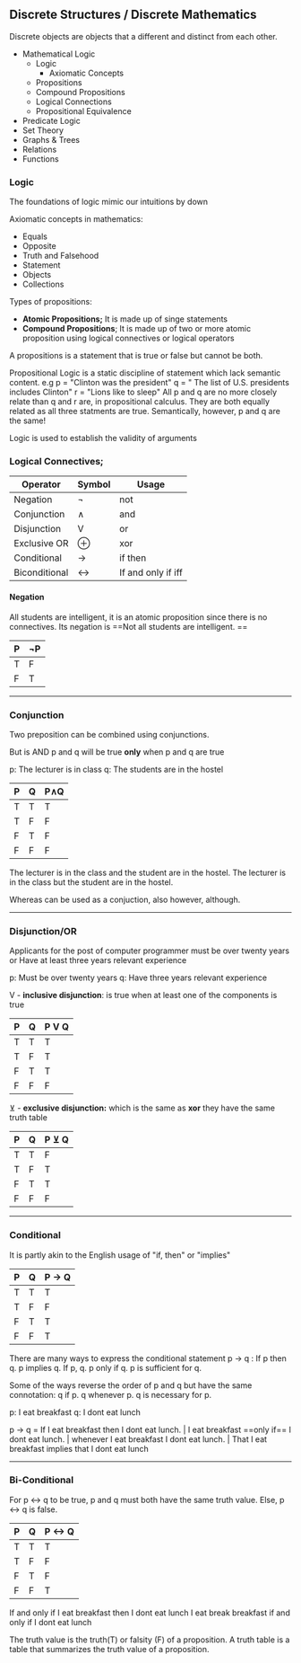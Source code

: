 ## Discrete Structures / Discrete Mathematics

Discrete objects are objects that a different and distinct from each other.  

- Mathematical Logic
	- Logic
		 - Axiomatic Concepts
	- Propositions
	- Compound Propositions
	- Logical Connections 
	- Propositional Equivalence
- Predicate Logic 
- Set Theory
- Graphs & Trees
- Relations
- Functions

### Logic
The foundations of logic mimic our intuitions by down 

Axiomatic concepts in mathematics:
- Equals
- Opposite
- Truth and Falsehood
- Statement
- Objects
- Collections


Types of propositions:
- **Atomic Propositions;** It is made up of singe statements
- **Compound Propositions**; It is made up of two or more atomic proposition using logical connectives or logical operators 

A propositions is a statement that is true or false but cannot be both. 

Propositional Logic is a static discipline of statement which lack semantic content. 
			e.g p = "Clinton was the president"
					q = " The list of U.S. presidents includes Clinton"
					r = "Lions like to sleep"
				All p and q are no more closely relate than q and r are, in propositional calculus. They are both equally related as all three statments are true. Semantically, however, p and q are the same!
	


Logic is used to establish the validity of arguments

### Logical Connectives;
Operator | Symbol | Usage 
-|-|-
Negation | ¬ | not 
Conjunction | ∧ | and  
Disjunction | V | or 
Exclusive OR | ⊕  | xor 
Conditional | -> | if then 
Biconditional | <-> | If and only if iff 

#### Negation
All students are intelligent, it is an atomic proposition since there is no connectives. 
Its negation is ==Not all students are intelligent. ==

P |  ¬P
-|-
T | F
F | T

---

### Conjunction
Two preposition can be combined using conjunctions. 

But is AND
p and q will be true **only** when p and q are true

p: The lecturer is in class 
q: The students are in the hostel

P | Q | P∧Q
--|--|--
T| T | T
T | F | F
F | T | F
F | F | F
The lecturer is in the class and the student are in the hostel.
The lecturer is in the class but the student are in the hostel.

Whereas can be used as a conjuction, also however, although. 

---

### Disjunction/OR
Applicants for the post of computer programmer must be over twenty years or Have at least three years relevant experience

p:  Must be over twenty years
q: Have three years relevant experience


V - **inclusive disjunction**: is true when at least one of the components is true

P | Q | P V Q
-|-|-
T| T | T 
T | F | T 
F | T | T
F | F | F

⊻ - **exclusive disjunction:** which is the same as **xor** they have the same truth table

P | Q | P ⊻   Q
-|-|-
T| T | F 
T | F | T 
F | T | T
F | F | F

---

### Conditional

It is partly akin to the English usage of "if, then" or "implies"

P | Q | P -> Q
-|-|-
T| T | T 
T | F | F 
F | T | T
F | F | T
There are many ways to express the conditional statement 
p -> q : If p then q. p implies q. If p, q. p only if q. p is sufficient for q. 

Some of the ways reverse the order of p and q but have the same connotation: q if p. q whenever p. q is necessary for p. 

p: I eat breakfast
q: I dont eat lunch

p -> q = If I eat breakfast then  I dont eat lunch. | I eat breakfast ==only if== I dont eat lunch. | whenever I eat breakfast I dont eat lunch. | That I eat breakfast implies that I dont eat lunch   

---
### Bi-Conditional 

For p <-> q to be true, p and q must both have the same truth value. Else, p <-> q is false. 

P | Q | P <-> Q
-|-|-
T| T | T
T | F | F
F | T | F
F | F | T

If and only if I eat breakfast then I dont eat lunch
I eat break breakfast if and only if I dont eat lunch

 The truth value is the truth(T) or falsity (F) of a proposition.
 A truth table is a table that summarizes the truth value of a proposition. 


